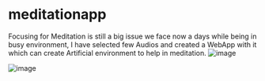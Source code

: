 # meditationapp
Focusing for Meditation is still a big issue we face now a days while being in busy environment, I have selected few Audios and created a WebApp with it which can create Artificial environment to help in meditation.
![image](https://user-images.githubusercontent.com/107737777/196565896-e5d20618-b80e-4940-9651-442e402f57fd.png)

![image](https://user-images.githubusercontent.com/107737777/196565969-d4f23eb0-79e6-4a64-b68e-eb5db6d85361.png)
